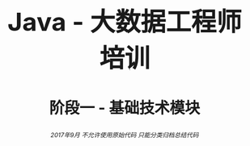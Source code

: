 <center><h1 style="magrin-bottom:500px;text-align:center;font-size:50px;">Java - 大数据工程师培训</h1></center>
<center><h2 style="magrin-bottom:500px;text-align:center;font-size:30px;">阶段一 - 基础技术模块</h2></center>

<center><h6 style="magrin-bottom:500px;text-align:center;font-size:12px;">
2017年9月 不允许使用原始代码  只能分类归档总结代码
</center>